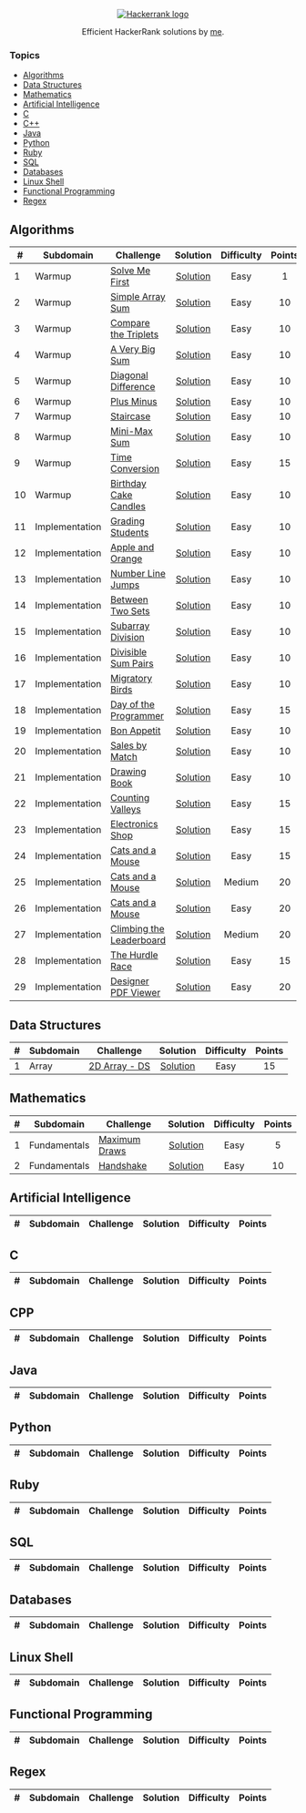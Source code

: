 <p align="center"><a href="https://www.hackerrank.com/algorodev"><img src="https://i0.wp.com/gradsingames.com/wp-content/uploads/2016/05/856771_668224053197841_1943699009_o.png" alt="Hackerrank logo"></a></p>
<p align="center">Efficient HackerRank solutions by <a href="https://www.hackerrank.com/algorodev">me</a>.</p>

### Topics

- [Algorithms](#algorithms)
- [Data Structures](#data-structures)
- [Mathematics](#mathematics)
- [Artificial Intelligence](#artificial-intelligence)
- [C](#c)
- [C++](#cpp)
- [Java](#java)
- [Python](#python)
- [Ruby](#ruby)
- [SQL](#sql)
- [Databases](#databases)
- [Linux Shell](#linux-shell)
- [Functional Programming](#functional-programming)
- [Regex](#regex)

## Algorithms

| #  | Subdomain      | Challenge                                                                                  |                                                                       Solution                                                                        | Difficulty | Points |
|----|----------------|--------------------------------------------------------------------------------------------|:-----------------------------------------------------------------------------------------------------------------------------------------------------:|:----------:|:------:|
| 1  | Warmup         | [Solve Me First](https://www.hackerrank.com/challenges/solve-me-first)                     |             [Solution](https://github.com/algorodev/hackerrank-challenges/blob/master/algorithms/warmup/solve-me-first/solve-me-first.js)             |    Easy    |   1    |
| 2  | Warmup         | [Simple Array Sum](https://www.hackerrank.com/challenges/simple-array-sum)                 |           [Solution](https://github.com/algorodev/hackerrank-challenges/blob/master/algorithms/warmup/simple-array-sum/simple-array-sum.js)           |    Easy    |   10   |
| 3  | Warmup         | [Compare the Triplets](https://www.hackerrank.com/challenges/compare-the-triplets)         |       [Solution](https://github.com/algorodev/hackerrank-challenges/blob/master/algorithms/warmup/compare-the-triplets/compare-the-triplets.js)       |    Easy    |   10   |
| 4  | Warmup         | [A Very Big Sum](https://www.hackerrank.com/challenges/a-very-big-sum)                     |   [Solution](https://github.com/algorodev/hackerrank-challenges/blob/master/algorithms/warmup/a-very-big-sum/a-very-big-sumdiagonal-difference.js)    |    Easy    |   10   |
| 5  | Warmup         | [Diagonal Difference](https://www.hackerrank.com/challenges/diagonal-difference)           |        [Solution](https://github.com/algorodev/hackerrank-challenges/blob/master/algorithms/warmup/diagonal-difference/diagonal-difference.js)        |    Easy    |   10   |
| 6  | Warmup         | [Plus Minus](https://www.hackerrank.com/challenges/plus-minus)                             |                 [Solution](https://github.com/algorodev/hackerrank-challenges/blob/master/algorithms/warmup/plus-minus/plus-minus.js)                 |    Easy    |   10   |
| 7  | Warmup         | [Staircase](https://www.hackerrank.com/challenges/staircase)                               |                  [Solution](https://github.com/algorodev/hackerrank-challenges/blob/master/algorithms/warmup/staircase/staircase.js)                  |    Easy    |   10   |
| 8  | Warmup         | [Mini-Max Sum](https://www.hackerrank.com/challenges/mini-max-sum)                         |               [Solution](https://github.com/algorodev/hackerrank-challenges/blob/master/algorithms/warmup/mini-max-sum/mini-max-sum.js)               |    Easy    |   10   |
| 9  | Warmup         | [Time Conversion](https://www.hackerrank.com/challenges/time-conversion)                   |            [Solution](https://github.com/algorodev/hackerrank-challenges/blob/master/algorithms/warmup/time-conversion/time-conversion.js)            |    Easy    |   15   |
| 10 | Warmup         | [Birthday Cake Candles](https://www.hackerrank.com/challenges/birthday-cake-candles)       |      [Solution](https://github.com/algorodev/hackerrank-challenges/blob/master/algorithms/warmup/birthday-cake-candles/birthday-cake-candles.js)      |    Easy    |   10   |
| 11 | Implementation | [Grading Students](https://www.hackerrank.com/challenges/grading)                          |       [Solution](https://github.com/algorodev/hackerrank-challenges/blob/master/algorithms/implementation/grading-students/grading-students.js)       |    Easy    |   10   |
| 12 | Implementation | [Apple and Orange](https://www.hackerrank.com/challenges/apple-and-orange)                 |   [Solution](https://github.com/algorodev/hackerrank-challenges/blob/master/algorithms/implementation/apple-and-orange/count-apples-and-oranges.js)   |    Easy    |   10   |
| 13 | Implementation | [Number Line Jumps](https://www.hackerrank.com/challenges/number-line-jumps)               |          [Solution](https://github.com/algorodev/hackerrank-challenges/blob/master/algorithms/implementation/number-line-jumps/kangaroo.js)           |    Easy    |   10   |
| 14 | Implementation | [Between Two Sets](https://www.hackerrank.com/challenges/between-two-sets)                 |         [Solution](https://github.com/algorodev/hackerrank-challenges/blob/master/algorithms/implementation/between-two-sets/get-total-x.js)          |    Easy    |   10   |
| 15 | Implementation | [Subarray Division](https://www.hackerrank.com/challenges/the-birthday-bar)                |          [Solution](https://github.com/algorodev/hackerrank-challenges/blob/master/algorithms/implementation/subarray-division/birthday.js)           |    Easy    |   10   |
| 16 | Implementation | [Divisible Sum Pairs](https://www.hackerrank.com/challenges/divisible-sum-pairs)           |    [Solution](https://github.com/algorodev/hackerrank-challenges/blob/master/algorithms/implementation/divisible-sum-pairs/divisible-sum-pairs.js)    |    Easy    |   10   |
| 17 | Implementation | [Migratory Birds](https://www.hackerrank.com/challenges/migratory-birds)                   |        [Solution](https://github.com/algorodev/hackerrank-challenges/blob/master/algorithms/implementation/migratory-birds/migratory-birds.js)        |    Easy    |   10   |
| 18 | Implementation | [Day of the Programmer](https://www.hackerrank.com/challenges/day-of-the-programmer)       |    [Solution](https://github.com/algorodev/hackerrank-challenges/blob/master/algorithms/implementation/day-of-the-programmer/day-of-programmer.js)    |    Easy    |   15   |
| 19 | Implementation | [Bon Appetit](https://www.hackerrank.com/challenges/bon-appetit)                           |           [Solution](https://github.com/algorodev/hackerrank-challenges/blob/master/algorithms/implementation/bill-division/bon-appetit.js)           |    Easy    |   10   |
| 20 | Implementation | [Sales by Match](https://www.hackerrank.com/challenges/sock-merchant)                      |         [Solution](https://github.com/algorodev/hackerrank-challenges/blob/master/algorithms/implementation/sales-by-match/sock-merchant.js)          |    Easy    |   10   |
| 21 | Implementation | [Drawing Book](https://www.hackerrank.com/challenges/drawing-book)                         |            [Solution](https://github.com/algorodev/hackerrank-challenges/blob/master/algorithms/implementation/drawing-book/page-count.js)            |    Easy    |   10   |
| 22 | Implementation | [Counting Valleys](https://www.hackerrank.com/challenges/counting-valleys)                 |       [Solution](https://github.com/algorodev/hackerrank-challenges/blob/master/algorithms/implementation/counting-valleys/counting-valleys.js)       |    Easy    |   15   |
| 23 | Implementation | [Electronics Shop](https://www.hackerrank.com/challenges/electronics-shop)                 |       [Solution](https://github.com/algorodev/hackerrank-challenges/blob/master/algorithms/implementation/electronics-shop/get-money-spent.js)        |    Easy    |   15   |
| 24 | Implementation | [Cats and a Mouse](https://www.hackerrank.com/challenges/cats-and-a-mouse)                 |        [Solution](https://github.com/algorodev/hackerrank-challenges/blob/master/algorithms/implementation/cats-and-a-mouse/cats-and-mouse.js)        |    Easy    |   15   |
| 25 | Implementation | [Cats and a Mouse](https://www.hackerrank.com/challenges/magic-square-forming)             |  [Solution](https://github.com/algorodev/hackerrank-challenges/blob/master/algorithms/implementation/forming-a-magic-square/forming-magic-square.js)  |   Medium   |   20   |
| 26 | Implementation | [Cats and a Mouse](https://www.hackerrank.com/challenges/picking-numbers)                  |        [Solution](https://github.com/algorodev/hackerrank-challenges/blob/master/algorithms/implementation/picking-numbers/picking-numbers.js)        |    Easy    |   20   |
| 27 | Implementation | [Climbing the Leaderboard](https://www.hackerrank.com/challenges/climbing-the-leaderboard) | [Solution](https://github.com/algorodev/hackerrank-challenges/blob/master/algorithms/implementation/climbing-the-leaderboard/climbing-leaderboard.js) |   Medium   |   20   |
| 28 | Implementation | [The Hurdle Race](https://www.hackerrank.com/challenges/the-hurdle-race)                   |          [Solution](https://github.com/algorodev/hackerrank-challenges/blob/master/algorithms/implementation/the-hurdle-race/hurdle-race.js)          |    Easy    |   15   |
| 29 | Implementation | [Designer PDF Viewer](https://www.hackerrank.com/challenges/designer-pdf-viewer)           |    [Solution](https://github.com/algorodev/hackerrank-challenges/blob/master/algorithms/implementation/designer-pdf-viewer/designer-pdf-viewer.js)    |    Easy    |   20   |

## Data Structures

| # | Subdomain | Challenge                                                       |                                                            Solution                                                            | Difficulty | Points |
|---|-----------|-----------------------------------------------------------------|:------------------------------------------------------------------------------------------------------------------------------:|:----------:|:------:|
| 1 | Array     | [2D Array - DS](https://www.hackerrank.com/challenges/2d-array) | [Solution](https://github.com/algorodev/hackerrank-challenges/blob/master/data-structures/arrays/2d-array-ds/hourglass-sum.js) |    Easy    |   15   |

## Mathematics

| # | Subdomain    | Challenge                                                            |                                                              Solution                                                              | Difficulty | Points |
|---|--------------|----------------------------------------------------------------------|:----------------------------------------------------------------------------------------------------------------------------------:|:----------:|:------:|
| 1 | Fundamentals | [Maximum Draws](https://www.hackerrank.com/challenges/maximum-draws) | [Solution](https://github.com/algorodev/hackerrank-challenges/blob/master/mathematics/fundamentals/maximum-draws/maximum-draws.js) |    Easy    |   5    |
| 2 | Fundamentals | [Handshake](https://www.hackerrank.com/challenges/handshake)         |     [Solution](https://github.com/algorodev/hackerrank-challenges/blob/master/mathematics/fundamentals/handshake/handshake.js)     |    Easy    |   10   |

## Artificial Intelligence

| # | Subdomain | Challenge | Solution | Difficulty | Points |
|---|-----------|-----------|:--------:|:----------:|:------:|

## C

| # | Subdomain | Challenge | Solution | Difficulty | Points |
|---|-----------|-----------|:--------:|:----------:|:------:|

## CPP

| # | Subdomain | Challenge | Solution | Difficulty | Points |
|---|-----------|-----------|:--------:|:----------:|:------:|

## Java

| # | Subdomain | Challenge | Solution | Difficulty | Points |
|---|-----------|-----------|:--------:|:----------:|:------:|

## Python

| # | Subdomain | Challenge | Solution | Difficulty | Points |
|---|-----------|-----------|:--------:|:----------:|:------:|

## Ruby

| # | Subdomain | Challenge | Solution | Difficulty | Points |
|---|-----------|-----------|:--------:|:----------:|:------:|

## SQL

| # | Subdomain | Challenge | Solution | Difficulty | Points |
|---|-----------|-----------|:--------:|:----------:|:------:|

## Databases

| # | Subdomain | Challenge | Solution | Difficulty | Points |
|---|-----------|-----------|:--------:|:----------:|:------:|

## Linux Shell

| # | Subdomain | Challenge | Solution | Difficulty | Points |
|---|-----------|-----------|:--------:|:----------:|:------:|

## Functional Programming

| # | Subdomain | Challenge | Solution | Difficulty | Points |
|---|-----------|-----------|:--------:|:----------:|:------:|

## Regex

| # | Subdomain | Challenge | Solution | Difficulty | Points |
|---|-----------|-----------|:--------:|:----------:|:------:|
